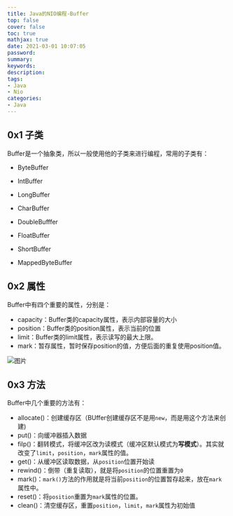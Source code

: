 ```yaml
---
title: Java的NIO编程-Buffer
top: false
cover: false
toc: true
mathjax: true
date: 2021-03-01 10:07:05
password:
summary:
keywords:
description:
tags:
- Java
- Nio
categories:
- Java
---
```


## 0x1 子类

Buffer是一个抽象类，所以一般使用他的子类来进行编程，常用的子类有：

- ByteBuffer

- IntBuffer
- LongBuffer
- CharBuffer
- DoubleBufffer
- FloatBuffer
- ShortBuffer
- MappedByteBuffer

## 0x2 属性

Buffer中有四个重要的属性，分别是：

- capacity：Buffer类的capacity属性，表示内部容量的大小
- position：Buffer类的position属性，表示当前的位置
- limit：Buffer类的limit属性，表示读写的最大上限。
- mark：暂存属性，暂时保存position的值，方便后面的重复使用position值。

![图片](http://cdn.mjava.top/blog/epub_26174369_8)

## 0x3 方法

Buffer中几个重要的方法有：

- allocate()：创建缓存区（BUffer创建缓存区不是用`new`，而是用这个方法来创建)
- put()：向缓冲器插入数据
- filp()：翻转模式，将缓冲区改为读模式（缓冲区默认模式为**写模式**）。其实就改变了`limit`，`position`，`mark`属性的值。
- get()：从缓冲区读取数据，从`position`位置开始读
- rewind()：倒带（重复读取），就是将`position`的位置重置为`0`
- mark()：`mark()`方法的作用就是将当前`position`的位置暂存起来，放在`mark`属性中。
- reset()：将`position`重置为`mark`属性的位置。
- clean()：清空缓存区，重置`position`，`limit`，`mark`属性为初始值